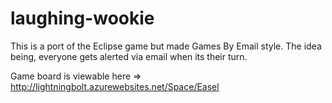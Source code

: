 # laughing-wookie

This is a port of the Eclipse game but made Games By Email style.  The idea being, everyone gets alerted via email when its their turn.

Game board is viewable here => http://lightningbolt.azurewebsites.net/Space/Easel

